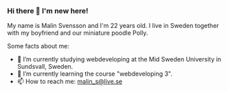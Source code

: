 ### Hi there 👋 I'm new here!

<!-- **malinsvensson98/malinsvensson98** is a ✨ _special_ ✨ repository because its `README.md` (this file) appears on your GitHub profile.-->

My name is Malin Svensson and I'm 22 years old. 
I live in Sweden together with my boyfriend and our miniature poodle Polly. 

Some facts about me:
- 🔭 I’m currently studying webdeveloping at the Mid Sweden University in Sundsvall, Sweden.
- 🌱 I’m currently learning the course "webdeveloping 3". 
- 📫 How to reach me: malin_s@live.se 

